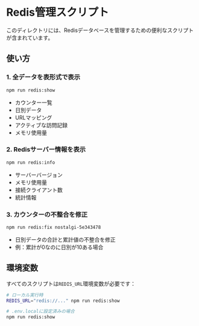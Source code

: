 # Redis管理スクリプト

このディレクトリには、Redisデータベースを管理するための便利なスクリプトが含まれています。

## 使い方

### 1. 全データを表形式で表示
```bash
npm run redis:show
```
- カウンター一覧
- 日別データ
- URLマッピング
- アクティブな訪問記録
- メモリ使用量

### 2. Redisサーバー情報を表示
```bash
npm run redis:info
```
- サーバーバージョン
- メモリ使用量
- 接続クライアント数
- 統計情報

### 3. カウンターの不整合を修正
```bash
npm run redis:fix nostalgi-5e343478
```
- 日別データの合計と累計値の不整合を修正
- 例：累計が0なのに日別が10ある場合

## 環境変数

すべてのスクリプトは`REDIS_URL`環境変数が必要です：

```bash
# ローカル実行時
REDIS_URL="redis://..." npm run redis:show

# .env.localに設定済みの場合
npm run redis:show
```